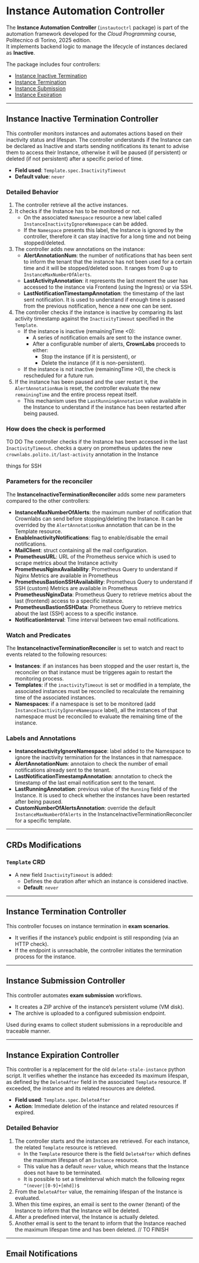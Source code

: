 # Instance Automation Controller

The **Instance Automation Controller** (`instautoctrl` package) is part of the automation framework developed for the *Cloud Programming* course, Politecnico di Torino, 2025 edition.  
It implements backend logic to manage the lifecycle of instances declared as **Inactive**.

The package includes four controllers:

- [Instance Inactive Termination](#instance-inactive-termination-controller)
- [Instance Termination](#instance-termination-controller)
- [Instance Submission](#instance-submission-controller)
- [Instance Expiration](#instance-expiration-controller)

---

## Instance Inactive Termination Controller

This controller monitors instances and automates actions based on their inactivity status and lifespan. The controller understands if the Instance can be declared as Inactive and starts sending notifications its tenant to advise them to access their Instance, otherwise it will be paused (if persistent) or deleted (if not persistent) after a specific period of time.
- **Field used**: `Template.spec.InactivityTimeout`  
- **Default value**: `never`

### Detailed Behavior
1. The controller retrieve all the active instances.
2. It checks if the Instance has to be monitored or not.
    * On the associated `Namespace` resource a new label called `InstanceInactivityIgnoreNamespace` can be added.
    * If the `Namespace` presents this label, the Instance is ignored by the controller, therefore it can stay inactive for a long time and not being stopped/deleted.
3. The controller adds new annotations on the instance:
    * **AlertAnnotationNum**: the number of notifications that has been sent to inform the tenant that the instance has not been used for a certain time and it will be stopped/deleted soon. It ranges from 0 up to `InstanceMaxNumberOfAlerts`.
    * **LastActivityAnnotation**: it represents the last moment the user has accessed to the instance via Frontend (using the Ingress) or via SSH.
    * **LastNotificationTimestampAnnotation**: the timestamp of the last sent notification. It is used to understand if enough time is passed from the previous notification, hence a new one can be sent.
4. The controller checks if the instance is inactive by comparing its last activity timestamp against the `InactivityTimeout` specified in the `Template`.
    - If the instance is inactive (remainingTime <0):
        - A series of notification emails are sent to the instance owner.
        - After a configurable number of alerts, **CrownLabs** proceeds to either:
            - Stop the instance (if it is persistent), or
            - Delete the instance (if it is non-persistent).
    - If the instance is not inactive (remainingTime >0), the check is rescheduled for a future run.
5. If the instance has been paused and the user restart it, the `AlertAnnotationNum` is reset, the controller evaluate the new `remainingTime` and the entire process repeat itself.
    - This mechanism uses the `LastRunningAnnotation` value available in the Instance to understand if the instance has been restarted after being paused.


### How does the check is performed
TO DO
The controller checks if the Instance has been accessed in the last `InactivityTimeout`. 
checks a query on prometheus 
updates the new `crownlabs.polito.it/last-activity` annotation in the Instance

things for SSH

### Parameters for the reconciler
The **InstanceInactiveTerminationReconciler** adds some new parameters compared to the other controllers:
* **InstanceMaxNumberOfAlerts**: the maximum number of notification that Crownlabs can send before stopping/deleting the Instance. It can be overrided by the `AlertAnnotationNum` annotation that can be in the Template resource.
* **EnableInactivityNotifications**: flag to enable/disable the email notifications.
* **MailClient**: struct containing all the mail configuration.
* **PrometheusURL**: URL of the Prometheus service which is used to scrape metrics about the Instance activity
* **PrometheusNginxAvailability**: Prometheus Query to understand if Nginx Metrics are available in Prometheus
* **PrometheusBastionSSHAvailability**: Prometheus Query to understand if SSH (custom) Metrics are available in Prometheus
* **PrometheusNginxData**: Prometheus Query to retrieve metrics about the last (frontend) access to a specific instance.
* **PrometheusBastionSSHData**: Prometheus Query to retrieve metrics about the last (SSH) access to a specific instance.
* **NotificationInterval**: Time interval between two email notifications.

### Watch and Predicates
The **InstanceInactiveTerminationReconciler** is set to watch and react to events related to the following resources:
* **Instances**: if an instances has been stopped and the user restart is, the reconciler on that instance must be triggeres again to restart the monitoring process.
* **Templates**: if the `inactivityTimeout` is set or modified in a template, the associated instances must be reconciled to recalculate the remaining time of the associated instances.
* **Namespaces**: if a namespace is set to be monitored (add `InstanceInactivityIgnoreNamespace` label), all the instances of that namespace must be reconciled to evaluate the remaining time of the instance.


### Labels and Annotations

* **InstanceInactivityIgnoreNamespace**: label added to the Namespace to ignore the inactivity termination for the Instances in that namespace. 
* **AlertAnnotationNum**: annotaion to check the number of email notifications already sent to the tenant.
* **LastNotificationTimestampAnnotation**: annotation to check the timestamp of the last email notification sent to the tenant.
* **LastRunningAnnotation**: previous value of the `Running` field of the Instance. It is used to check whether the instances have been restarted after being paused.
* **CustomNumberOfAlertsAnnotation**: override the default `InstanceMaxNumberOfAlerts` in the InstanceInactiveTerminationReconciler for a specific template.

---

## CRDs Modifications

### `Template` CRD
- A new field `InactivityTimeout` is added:
    - Defines the duration after which an instance is considered inactive.
    - **Default**: `never`

---

## Instance Termination Controller

This controller focuses on instance termination in **exam scenarios**.
- It verifies if the instance’s public endpoint is still responding (via an HTTP check).
- If the endpoint is unreachable, the controller initiates the termination process for the instance.

---

## Instance Submission Controller

This controller automates **exam submission** workflows.
- It creates a ZIP archive of the instance’s persistent volume (VM disk).
- The archive is uploaded to a configured submission endpoint.

Used during exams to collect student submissions in a reproducible and traceable manner.

---
## Instance Expiration Controller

This controller is a replacement for the old `delete-stale-instance` python script. It verifies whether the instance has exceeded its maximum lifespan, as defined by the `DeleteAfter` field in the associated `Template` resource. If exceeded, the instance and its related resources are deleted.
- **Field used**: `Template.spec.DeleteAfter`
- **Action**: Immediate deletion of the instance and related resources if expired.


### Detailed Behavior
1. The controller starts and the instances are retrieved. For each instance, the related `Template` resource is retrieved.
    * In the `Template` resource there is the field `DeleteAfter` which defines the maximum lifespan of an `Instance` resource.
    * This value has a default `never` value, which means that the Instance does not have to be terminated.
    * It is possible to set a timeInterval which match the following regex `^(never|[0-9]+[mhd])$`
2. From the `DeleteAfter` value, the remaining lifespan of the Instance is evaluated.
3. When this time expires, an email is sent to the owner (tenant) of the Instance to inform that the Instance will be deleted.
4. After a predefined interval, the Instance is actually deleted.
5. Another email is sent to the tenant to inform that the Instance reached the maximum lifespan time and has been deleted.
// TO FINISH
---

## Email Notifications

